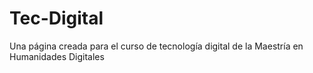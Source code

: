 # Tec-Digital
Una página creada para el curso de tecnología digital de la Maestría en Humanidades Digitales
